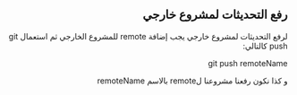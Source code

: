 <div dir=rtl>

## رفع التحديثات لمشروع خارجي

لرفع التحديثات لمشروع خارجي يجب إضافة remote للمشروع الخارجي ثم استعمال git push كالتالي:

git push remoteName

و كذا نكون رفعنا مشروعنا لremote بالاسم remoteName

</div>